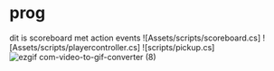# prog
dit is scoreboard met action events
![Assets/scripts/scoreboard.cs]
![Assets/scripts/playercontroller.cs]
![scripts/pickup.cs]
![ezgif com-video-to-gif-converter (8)](https://github.com/user-attachments/assets/45d3a489-7411-4379-b410-dba58050e8eb)

